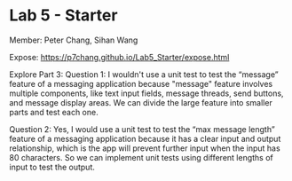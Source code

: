 # Lab 5 - Starter
Member: Peter Chang, Sihan Wang

Expose:
https://p7chang.github.io/Lab5_Starter/expose.html

Explore Part 3:
Question 1: I wouldn't use a unit test to test the “message” feature of a messaging application because "message" feature involves multiple components, like text input fields, message threads, send buttons, and message display areas. We can divide the large feature into smaller parts and test each one.

Question 2: Yes, I would use a unit test to test the “max message length” feature of a messaging application because it has a clear input and output relationship, which is the app will prevent further input when the input has 80 characters. So we can implement unit tests using different lengths of input to test the output.
